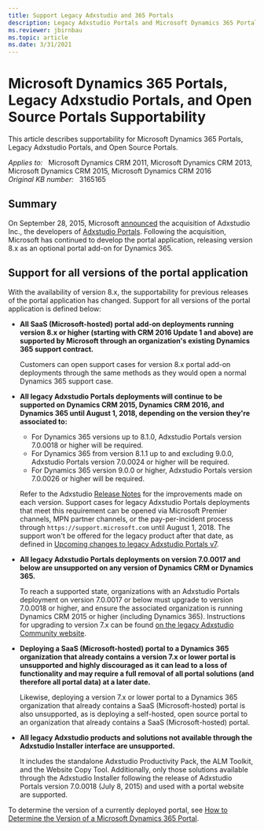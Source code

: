 ```yaml
---
title: Support Legacy Adxstudio and 365 Portals
description: Legacy Adxstudio Portals and Microsoft Dynamics 365 Portals Supportability.
ms.reviewer: jbirnbau
ms.topic: article
ms.date: 3/31/2021
---
```

# Microsoft Dynamics 365 Portals, Legacy Adxstudio Portals, and Open Source Portals Supportability

This article describes supportability for Microsoft Dynamics 365 Portals, Legacy Adxstudio Portals, and Open Source Portals.

_Applies to:_ &nbsp; Microsoft Dynamics CRM 2011, Microsoft Dynamics CRM 2013, Microsoft Dynamics CRM 2015, Microsoft Dynamics CRM 2016  
_Original KB number:_ &nbsp; 3165165

## Summary

On September 28, 2015, Microsoft [announced](https://blogs.microsoft.com/blog/2015/09/28/microsoft-acquires-adxstudio-inc-web-portal-and-application-lifecycle-management-solutions-provider/) the acquisition of Adxstudio Inc., the developers of [Adxstudio Portals](https://community.adxstudio.com/products/adxstudio-portals/). Following the acquisition, Microsoft has continued to develop the portal application, releasing version 8.x as an optional portal add-on for Dynamics 365.

## Support for all versions of the portal application

With the availability of version 8.x, the supportability for previous releases of the portal application has changed. Support for all versions of the portal application is defined below:

- **All SaaS (Microsoft-hosted) portal add-on deployments running version 8.x or higher (starting with CRM 2016 Update 1 and above) are supported by Microsoft through an organization's existing Dynamics 365 support contract.**

  Customers can open support cases for version 8.x portal add-on deployments through the same methods as they would open a normal Dynamics 365 support case.

- **All legacy Adxstudio Portals deployments will continue to be supported on Dynamics CRM 2015, Dynamics CRM 2016, and Dynamics 365 until August 1, 2018, depending on the version they're associated to:**

  - For Dynamics 365 versions up to 8.1.0, Adxstudio Portals version 7.0.0018 or higher will be required.
  - For Dynamics 365 from version 8.1.1 up to and excluding 9.0.0, Adxstudio Portals version 7.0.0024 or higher will be required.
  - For Dynamics 365 version 9.0.0 or higher, Adxstudio Portals version 7.0.0026 or higher will be required.

  Refer to the Adxstudio [Release Notes](https://community.adxstudio.com/products/adxstudio-portals/releases/adxstudio-portals-7/release-notes/) for the improvements made on each version. Support cases for legacy Adxstudio Portals deployments that meet this requirement can be opened via Microsoft Premier channels, MPN partner channels, or the pay-per-incident process through `https://support.microsoft.com` until August 1, 2018. The support won't be offered for the legacy product after that date, as defined in [Upcoming changes to legacy Adxstudio Portals v7](https://cloudblogs.microsoft.com/dynamics365/it/2017/09/14/changes-coming-for-legacy-adxstudio-portals-v7).

- **All legacy Adxstudio Portals deployments on version 7.0.0017 and below are unsupported on any version of Dynamics CRM or Dynamics 365.**
  
  To reach a supported state, organizations with an Adxstudio Portals deployment on version 7.0.0017 or below must upgrade to version 7.0.0018 or higher, and ensure the associated organization is running Dynamics CRM 2015 or higher (including Dynamics 365). Instructions for upgrading to version 7.x can be found [on the legacy Adxstudio Community website](https://community.adxstudio.com/products/adxstudio-portals/releases/adxstudio-portals-7/upgrade-instructions/).

- **Deploying a SaaS (Microsoft-hosted) portal to a Dynamics 365 organization that already contains a version 7.x or lower portal is unsupported and highly discouraged as it can lead to a loss of functionality and may require a full removal of all portal solutions (and therefore all portal data) at a later date.**
  
  Likewise, deploying a version 7.x or lower portal to a Dynamics 365 organization that already contains a SaaS (Microsoft-hosted) portal is also unsupported, as is deploying a self-hosted, open source portal to an organization that already contains a SaaS (Microsoft-hosted) portal.

- **All legacy Adxstudio products and solutions not available through the Adxstudio Installer interface are unsupported.**

  It includes the standalone Adxstudio Productivity Pack, the ALM Toolkit, and the Website Copy Tool. Additionally, only those solutions available through the Adxstudio Installer following the release of Adxstudio Portals version 7.0.0018 (July 8, 2015) and used with a portal website are supported.

To determine the version of a currently deployed portal, see [How to Determine the Version of a Microsoft Dynamics 365 Portal](https://support.microsoft.com/help/3166126).

